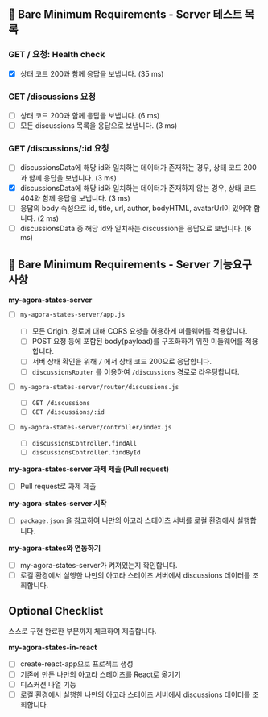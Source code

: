 ## 🚀 Bare Minimum Requirements - Server 테스트 목록

### GET / 요청: Health check

- [x] 상태 코드 200과 함께 응답을 보냅니다. (35 ms)

### GET /discussions 요청

- [ ] 상태 코드 200과 함께 응답을 보냅니다. (6 ms)
- [ ] 모든 discussions 목록을 응답으로 보냅니다. (3 ms)

### GET /discussions/:id 요청

- [ ] discussionsData에 해당 id와 일치하는 데이터가 존재하는 경우, 상태 코드 200과 함께 응답을 보냅니다. (3 ms)
- [x] discussionsData에 해당 id와 일치하는 데이터가 존재하지 않는 경우, 상태 코드 404와 함께 응답을 보냅니다. (3 ms)
- [ ] 응답의 body 속성으로 id, title, url, author, bodyHTML, avatarUrl이 있어야 합니다. (2 ms)
- [ ] discussionsData 중 해당 id와 일치하는 discussion을 응답으로 보냅니다. (6 ms)

## 🚀 Bare Minimum Requirements - Server 기능요구 사항

**my-agora-states-server**

- [ ] `my-agora-states-server/app.js`

  - [ ] 모든 Origin, 경로에 대해 CORS 요청을 허용하게 미들웨어를 적용합니다.
  - [ ] POST 요청 등에 포함된 body(payload)를 구조화하기 위한 미들웨어를 적용합니다.
  - [ ] 서버 상태 확인을 위해 `/` 에서 상태 코드 200으로 응답합니다.
  - [ ] `discussionsRouter` 를 이용하여 `/discussions` 경로로 라우팅합니다.

- [ ] `my-agora-states-server/router/discussions.js`

  - [ ] `GET /discussions`
  - [ ] `GET /discussions/:id`

- [ ] `my-agora-states-server/controller/index.js`

  - [ ] `discussionsController.findAll`
  - [ ] `discussionsController.findById`

**my-agora-states-server 과제 제출 (Pull request)**

- [ ] Pull request로 과제 제출

**my-agora-states-server 시작**

- [ ] `package.json` 을 참고하여 나만의 아고라 스테이츠 서버를 로컬 환경에서 실행합니다.

**my-agora-states와 연동하기**

- [ ] my-agora-states-server가 켜져있는지 확인합니다.
- [ ] 로컬 환경에서 실행한 나만의 아고라 스테이츠 서버에서 discussions 데이터를 조회합니다.

## Optional Checklist

스스로 구현 완료한 부분까지 체크하여 제출합니다.

**my-agora-states-in-react**

- [ ] create-react-app으로 프로젝트 생성
- [ ] 기존에 만든 나만의 아고라 스테이츠를 React로 옮기기
- [ ] 디스커션 나열 기능
- [ ] 로컬 환경에서 실행한 나만의 아고라 스테이츠 서버에서 discussions 데이터를 조회합니다.
